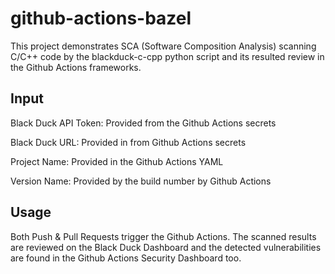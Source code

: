 # github-actions-bazel

This project demonstrates SCA (Software Composition Analysis) scanning C/C++ code by the blackduck-c-cpp python script and its resulted review in the Github Actions frameworks.

## Input
Black Duck API Token: Provided from the Github Actions secrets

Black Duck URL: Provided in from Github Actions secrets

Project Name: Provided in the Github Actions YAML

Version Name: Provided by the build number by Github Actions

## Usage
Both Push & Pull Requests trigger the Github Actions. The scanned results are reviewed on the Black Duck Dashboard and the detected vulnerabilities are found in the Github Actions Security Dashboard too.